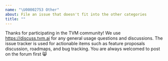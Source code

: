 ```yaml
---
name: "\U00002753 Other"
about: File an issue that doesn't fit into the other categories
title: ""
---
```


Thanks for participating in the TVM community! We use https://discuss.tvm.ai for any general usage questions and discussions. The issue tracker is used for actionable items such as feature proposals discussion, roadmaps, and bug tracking. You are always welcomed to post on the forum first :smile_cat:
